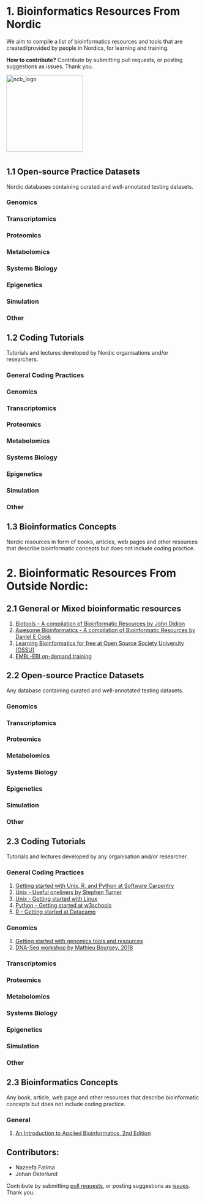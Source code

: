 # 1. Bioinformatics Resources From Nordic

We aim to compile a list of bioinformatics resources and tools that are created/provided by people in Nordics, for learning and training.

**How to contribute?** Contribute by submitting pull requests, or posting suggestions as issues. Thank you.

<img width="200" alt="ncb_logo" src="https://user-images.githubusercontent.com/6730853/139441283-ae67512d-d219-4f4f-ba12-8b0c408c71e5.png">

#

## 1.1 Open-source Practice Datasets
Nordic databases containing curated and well-annotated testing datasets.

### Genomics

### Transcriptomics

### Proteomics

### Metabolomics

### Systems Biology

### Epigenetics

### Simulation

### Other

## 1.2 Coding Tutorials
Tutorials and lectures developed by Nordic organisations and/or researchers. 

### General Coding Practices

### Genomics

### Transcriptomics

### Proteomics

### Metabolomics

### Systems Biology

### Epigenetics

### Simulation

### Other

## 1.3 Bioinformatics Concepts
Nordic resources in form of books, articles, web pages and other resources that describe bioinformatic concepts but does not include coding practice. 

# 2. Bioinformatic Resources From Outside Nordic:

## 2.1 General or Mixed bioinformatic resources
1. [Biotools - A compilation of Bioinformatic Resources by John Didion](https://github.com/jdidion/biotools)
2. [Awesome Bioinformatics - A compilation of Bioinformatic Resources by Daniel E Cook](https://github.com/danielecook/Awesome-Bioinformatics)
3. [Learning Bioinformatics for free at Open Source Society University (OSSU)](https://github.com/ossu/bioinformatics)
4. [EMBL-EBI on-demand training](https://www.ebi.ac.uk/training/on-demand)

## 2.2 Open-source Practice Datasets
Any database containing curated and well-annotated testing datasets.

### Genomics

### Transcriptomics

### Proteomics

### Metabolomics

### Systems Biology

### Epigenetics

### Simulation

### Other

## 2.3 Coding Tutorials
Tutorials and lectures developed by any organisation and/or researcher. 

### General Coding Practices
1. [Getting started with Unix, R, and Python at Software Carpentry](https://software-carpentry.org/)
2. [Unix - Useful oneliners by Stephen Turner](https://github.com/stephenturner/oneliners)
3. [Unix - Getting started with Linux](https://training.linuxfoundation.org/free-linux-training)
4. [Python - Getting started at w3schools](https://www.w3schools.com/python/)
5. [R - Getting started at Datacamp](https://www.datacamp.com/courses/free-introduction-to-r)

### Genomics
1. [Getting started with genomics tools and resources](https://github.com/crazyhottommy/getting-started-with-genomics-tools-and-resources)
2. [DNA-Seq workshop by Mathieu Bourgey, 2018](https://github.com/mbourgey/Kyoto_DNAseq_workshop)

### Transcriptomics

### Proteomics

### Metabolomics

### Systems Biology

### Epigenetics

### Simulation

### Other

## 2.3 Bioinformatics Concepts
Any book, article, web page and other resources that describe bioinformatic concepts but does not include coding practice.

### General
1. [An Introduction to Applied Bioinformatics, 2nd Edition](http://readiab.org/introduction.html)

## Contributors:
- Nazeefa Fatima
- Johan Österlund


Contribute by submitting [pull requests](https://github.com/NordicCompBio/Bioinformatics-Resources/pulls), or posting suggestions as [issues](https://github.com/NordicCompBio/Bioinformatics-Resources/issues). Thank you.



